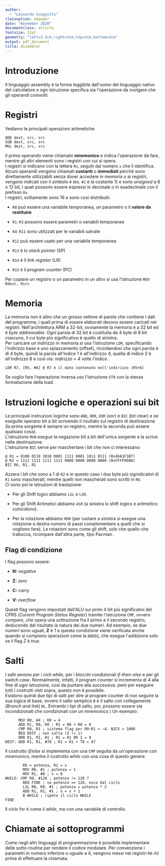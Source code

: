 ```yaml
--- 
author: 
  - "Leonardo Scoppitto"
classoption: a4paper
date: "November 2020"
documentclass: article
fontsize: 12pt
geometry: "left=3.5cm,right=3cm,top=3cm,bottom=3cm"
output: pdf_document
title: Assembler
---
```


# Introduzione

Il linguaggio assembly è la forma leggibile dall'uomo del linguaggio nativo del calcolatore e ogn istruzione specifica sia l'operazione da svolgere che gli operandi coinvolti.

# Registri

Vediamo le principali operazioni aritmetiche:

```Assembly
ADD dest, src, src
SUB dest, src, src
MUL dest, src, src
```
Il primo operando viene chiamato **mnemonico** e indica l'operazione da fare, mentre gli altri elementi sono i registri con cui si opera.\
I registri si indicano con la lettera `Rx`, seguiti dal numero `x` che li identifica. Alcuni operandi vengono chiamati **costanti** o **immediati** perché sono direttamente utilizzabili senza dover accedere in memoria o ai registri, vengono indicati con il simbolo `#` (es. `#1` è la costante 1) e sono *unsigned* a 8 o 12 bit, i quali possono essere espressi in decimale o in esadecimale con il prefisso `0x`.\
I registri, solitamente sono 16 e sono così distribuiti:

* `R0` può essere una variabile temporanea, un parametro o il **valore da restituire**

* `R1-R3` possono essere parametri o variabili temporanee

* `R4-R11` sono utilizzati per le variabili salvate

* `R12` può essere usato per una variabile temporanea

* `R13` è lo *stack pointer* (SP)

* `R14` è il *link register* (LR)

* `R15` è il *program counter* (PC)

Per copiare un registro o un parametro in un altro si usa l'istruzione `MOV Rdest, Rsrc`

# Memoria

La memoria non è altro che un grosso vettore di parole che contiene i dati del programma, i quali prima di essere elaborati devono essere caricati nei registri. Nell'architettura ARM a 32-bit, ovviamente la memoria è a 32 bit ed è *byte addressable*. Ogni parola di 32 bit è costituita da 4 byte di 8 bit ciascuno, il cui byte più significativo è quello di sinistra.\
Per caricare un indirizzo in memoria si usa l'istruzione `LDR`, specificando l'indirizzo base e uno spiazzamento (offset), ricordandosi che ogni parola è di 4 byte, quindi la parola all'indice 1 è all'indirizzo 4, quella di indice 2 è all'indirizzo 8 e così via: *indirizzo = 4 volte l'indice*.
```Assembly
LDR R7, [R5, #8] @ R7 è il dato contenuto nell'indirizzo (R5+8)
```
Se voglio fare l'operazione inversa uso l'istruzione `STR` con la stessa formatazione della load.

# Istruzioni logiche e operazioni sui bit

Le principali instruzioni logiche sono `AND`, `ORR`, `EOR` (xor) e `BIC` (bit clear) e se eseguite operano bit a bit scrivendo il risultato sul registro di destinazione (la prima sorgente è sempre un registro, mentre la seconda può essere qualsiasi cosa).\
L'istruzione `MVN` esegue la negazione bit a bit dell'unica sorgente e la scrive nella destinazione.\
L'istruzione `BIC` serve per maschertare i bit che non ci interessano:
```Assembly
@ R1 = 0100 0110 1010 0001 1111 0001 1011 0111 (0x46A1F1B7)
@ R2 = 1111 1111 1111 1111 0000 0000 0000 0000 (0xFFFF0000)
BIC R6, R1, R2
```
Azzera i bit che sono a 1 di `R2` e in questo caso i due byte più signidicativi di `R1` sono mascherati, mentre quelli non mascherati sono scritti in `R6`.\
Ci sono poi le istruzioni di traslazione:

* Per gli Shift logici abbiamo `LSL` e `LSR`.

* Per gli Shift Aritmetici abbiamo `ASR` (a sinistra lo shift logico e aritmetico coincidono).

* Per la rotazione abbiamo `ROR` (per ruotare a sinistra si esegue una rotazione a destra numero di passi complementare a quelli che si vogliono fare). Le rotazioni sono come gli shift, solo che quello che trabocca, ricompare dall'altra parte, tipo Pacman.

## Flag di condizione

I flag possono essere:

* **N:** *negative*

* **Z:** *zero*

* **C:** *carry*

* **V:** *overflow*

Questi flag vengono impostati dall'ALU sui primi 4 bit più significativi del CPRS (*Current Program Status Register*) tramite l'istruzione `CMP`, ovvero *compare*, che opera una sottrazione fra il primo e il secondo registro, deducendo dal risultato la natura dei due numeri. Ad esempio, se due numeri sono uguali, **Z** è 1 e questa condizione viene verificata anche quando si compiono operazioni come la `ADDEQ`, che esegue l'addizione solo se il flag *Z* è *true*.

# Salti

I salti sevono per i cicli *while*, per i blocchi condizionali *if-then-else* e per gli *switch case*. Normalmente, infatti, il program counter si incrementa di 4 alla fine di ogni istruzione, così da puntare alla successiva. però per eseguire tutti i costrutti visti sopra, questo non è possibile.\
Esistono quindi due tipi di salti per dire al program counter di non seguire la sua logica di base, ovvero il salto semplice `B` e il salto con collegamente (*Branch and link*) `BL`. Entrambi i tipi di salto, poi, possono essere sia incondizionati che condizionati con un mnemonico.\ 
Un esempio:
```Assembly
      MOV R0, #4 ; R0 = 4
      ADD R1, R0, R0 ; R1 = R0 + R0 = 8
      CMP R0, R1 ; sistema flag per R0−R1 = −4. NZCV = 1000
      BEQ DEST ; non salta (Z != 1)
      ORR R1, R1, #1 ; R1 = R1 OR 1 = 9
DEST: ADD R1, R1, #78 ; R1 = R1 + 78 = 87
```

Il costrutto *if/else* si implementa con una `CMP` seguita da un'operazione con mnemonico, mentre il costrutto *while* con una cosa di questo genere:

```Assembly
        R0 = potenza, R1 = x
        MOV R0, #1 ; potenza = 1
        MOV R1, #0 ; x = 0
WHILE: CMP R0, #128 ; potenza != 128 ?
        BEQ FINE ; se potenza == 128, esce dal ciclo
        LSL R0, R0, #1 ; potenza = potenza * 2
        ADD R1, R1, #1 ; x = x + 1
        B WHILE ; ripete il ciclo WHILE
FINE
```
Il ciclo for è come il *while*, ma con una variabile di controllo.

# Chiamate ai sottoprogrammi

Come negli altri linguaggi di programmazione è possibile implementare delle sotto-routine per rendere il codice modulare. Per convenzione i parametri in numero inferiore o uguale a 4, vengono messi nei registri `R0-R3` prima di effettuare la chiamata.
